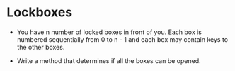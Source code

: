 # Lockboxes

- You have n number of locked boxes in front of you. Each box is numbered sequentially from 0 to n - 1 and each box may contain keys to the other boxes.

- Write a method that determines if all the boxes can be opened.
